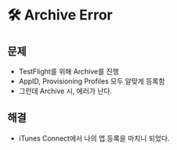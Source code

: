 # 🛠 Archive Error

## 문제
* TestFlight를 위해 Archive를 진행
* AppID, Provisioning Profiles 모두 알맞게 등록함
* 그런데 Archive 시, 에러가 난다.

## 해결
* iTunes Connect에서 나의 앱 등록을 마치니 되었다.

[](https://github.com/baecheese/Spade-Work-Record/blob/master/BonJeonChiGi/Archive%20Error.png?raw=true)